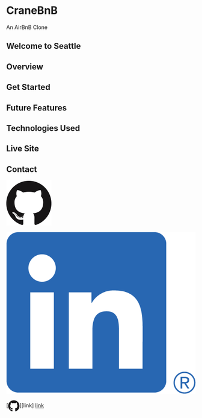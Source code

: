 # CraneBnB

An AirBnB Clone

## Welcome to Seattle

## Overview

## Get Started

## Future Features

## Technologies Used

## Live Site

## Contact

![GitHub](https://github.com/kevinlongboy/AirBnB/blob/main/assets/social-media-branding/github-logo.png?raw=true)

![LinkedIn](https://github.com/kevinlongboy/AirBnB/blob/main/assets/social-media-branding/linkedin-logo.png?raw=true)

[<img align="center" alt="GitHub" width="30px" src="assets/social-media-branding/github-logo.png"/>][link]
[link](https://github.com/kevinlongboy)
